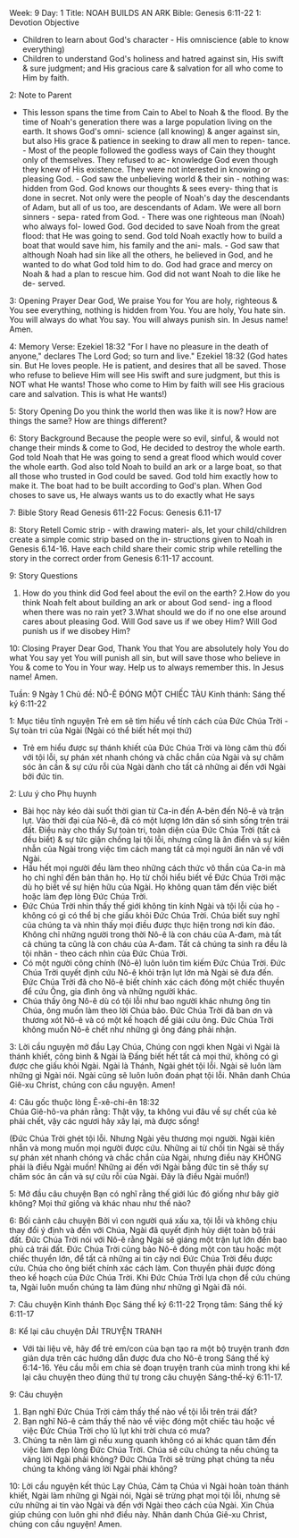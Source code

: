 Week: 9
Day: 1
Title: NOAH BUILDS AN ARK
Bible: Genesis 6:11-22
1: Devotion Objective
- Children to learn about God's character - His omniscience (able to know everything) 
- Children to understand God's holiness and hatred against sin, His swift & sure judgment; and His gracious care & salvation for all who come to Him by faith.

2: Note to Parent
- This lesson spans the time from Cain to Abel to Noah & the flood. By the time of Noah's generation there was a large population living on the earth. It shows God's omni- science (all knowing) & anger against sin, but also His grace & patience in seeking to draw all men to repen- tance. - Most of the people followed the godless ways of Cain they thought only of themselves. They refused to ac- knowledge God even though they knew of His existence. They were not interested in knowing or pleasing God. - God saw the unbelieving world & their sin - nothing was: hidden from God. God knows our thoughts & sees every- thing that is done in secret. Not only were the people of Noah's day the descendants of Adam, but all of us too, are descendants of Adam. We were all born sinners - sepa- rated from God. - There was one righteous man (Noah) who always fol- lowed God. God decided to save Noah from the great flood: that He was going to send. God told Noah exactly how to build a boat that would save him, his family and the ani- mals. - God saw that although Noah had sin like all the others, he believed in God, and he wanted to do what God told him to do. God had grace and mercy on Noah & had a plan to rescue him. God did not want Noah to die like he de- served. 

3: Opening Prayer
Dear God, We praise You for You are holy, righteous & You see everything, nothing is hidden from You. You are holy, You hate sin. You will always do what You say. You will always punish sin. In Jesus name! Amen. 

4: Memory Verse:
Ezekiel 18:32 "For I have no pleasure in the death of anyone," declares The Lord God; so turn and live." Ezekiel 18:32 (God hates sin. But He loves people. He is patient, and desires that all be saved. Those who refuse to believe Him will see His swift and sure judgment, but this is NOT what He wants! Those who come to Him by faith will see His gracious care and salvation. This is what He wants!) 

5: Story Opening
Do you think the world then was like it is now? How are things the same? How are things different?

6: Story Background
Because the people were so evil, sinful, & would not change their minds & come to God, He decided to destroy the whole earth. God told Noah that He was going to send a great flood which would cover the whole earth. God also told Noah to build an ark or a large boat, so that all those who trusted in God could be saved. God told him exactly how to make it. The boat had to be built according to God's plan. When God choses to save us, He always wants us to do exactly what He says

7: Bible Story
Read Genesis 611-22 Focus: Genesis 6.11-17

8: Story Retell
Comic strip - with drawing materi- als, let your child/children create a simple comic strip based on the in- structions given to Noah in Genesis 6.14-16. Have each child share their comic strip while retelling the story in the correct order from Genesis 6:11-17 account.

9: Story Questions
1. How do you think did God feel about the evil on the earth? 2.How do you think Noah felt about building an ark or about God send- ing a flood when there was no rain yet? 3.What should we do if no one else around cares about pleasing God. Will God save us if we obey Him? Will God punish us if we disobey Him?

10: Closing Prayer
Dear God, Thank You that You are absolutely holy You do what You say yet You will punish all sin, but will save those who believe in You & come to You in Your way. Help us to always remember this. In Jesus name! Amen.

Tuần: 9
Ngày 1
Chủ đề: NÔ-Ê ĐÓNG MỘT CHIẾC TÀU
Kinh thánh: Sáng thế ký 6:11-22

1: Mục tiêu tĩnh nguyện
Trẻ em sẽ tìm hiểu về tính cách của Đức Chúa Trời - Sự toàn tri của Ngài (Ngài có thể biết hết mọi thứ)
- Trẻ em hiểu được sự thánh khiết của Đức Chúa Trời và lòng căm thù đối với tội lỗi, sự phán xét nhanh chóng và chắc chắn của Ngài và sự chăm sóc ân cần & sự cứu rỗi của Ngài dành cho tất cả những ai đến với Ngài bởi đức tin.

2: Lưu ý cho Phụ huynh
- Bài học này kéo dài suốt thời gian từ Ca-in đến A-bên đến Nô-ê và trận lụt. Vào thời đại của Nô-ê, đã có một lượng lớn dân số sinh sống trên trái đất. Điều này cho thấy Sự toàn tri, toàn diện của Đức Chúa Trời (tất cả đều biết) & sự tức giận chống lại tội lỗi, nhưng cũng là ân điển và sự kiên nhẫn của Ngài trong việc tìm cách mang tất cả mọi người ăn năn về với Ngài. 
- Hầu hết mọi người đều làm theo những cách thức vô thần của Ca-in mà họ chỉ nghĩ đến bản thân họ. Họ từ chối hiểu biết về Đức Chúa Trời mặc dù họ biết về sự hiện hữu của Ngài. Họ không quan tâm đến việc biết hoặc làm đẹp lòng Đức Chúa Trời. 
- Đức Chúa Trời nhìn thấy thế giới không tin kính Ngài và tội lỗi của họ - không có gì có thể bị che giấu khỏi Đức Chúa Trời. Chúa biết suy nghĩ của chúng ta và nhìn thấy mọi điều được thực hiện trong nơi kín đáo. Không chỉ những người trong thời Nô-ê là con cháu của A-đam, mà tất cả chúng ta cũng là con cháu của A-đam. Tất cả chúng ta sinh ra đều là tội nhân - theo cách nhìn của Đức Chúa Trời.
- Có một người công chính (Nô-ê) luôn luôn tìm kiếm Đức Chúa Trời. Đức Chúa Trời quyết định cứu Nô-ê khỏi trận lụt lớn mà Ngài sẽ đưa đến. Đức Chúa Trời đã cho Nô-ê biết chính xác cách đóng một chiếc thuyền để cứu Ông, gia đình ông và những người khác. 
- Chúa thấy ông Nô-ê dù có tội lỗi như bao người khác nhưng ông tin Chúa, ông muốn làm theo lời Chúa bảo. Đức Chúa Trời đã ban ơn và thương xót Nô-ê và có một kế hoạch để giải cứu ông. Đức Chúa Trời không muốn Nô-ê chết như những gì ông đáng phải nhận.

3: Lời cầu nguyện mở đầu
Lạy Chúa, Chúng con ngợi khen Ngài vì Ngài là thánh khiết, công bình & Ngài là Đấng biết hết tất cả mọi thứ, không có gì được che giấu khỏi Ngài. Ngài là Thánh, Ngài ghét tội lỗi. Ngài sẽ luôn làm những gì Ngài nói. Ngài cũng sẽ luôn luôn đoán phạt tội lỗi. Nhân danh Chúa Giê-xu Christ, chúng con cầu nguyện. Amen!

4: Câu gốc thuộc lòng
Ê-xê-chi-ên 18:32  
Chúa Giê-hô-va phán rằng: Thật vậy, ta không vui đâu về sự chết của kẻ phải chết, vậy các ngươi hãy xây lại, mà được sống!

(Đức Chúa Trời ghét tội lỗi. Nhưng Ngài yêu thương mọi người. Ngài kiên nhẫn và mong muốn mọi người được cứu. Những ai từ chối tin Ngài sẽ thấy sự phán xét nhanh chóng và chắc chắn của Ngài, nhưng điều này KHÔNG phải là điều Ngài muốn! Những ai đến với Ngài bằng đức tin sẽ thấy sự chăm sóc ân cần và sự cứu rỗi của Ngài. Đây là điều Ngài muốn!)

5: Mở đầu câu chuyện
Bạn có nghĩ rằng thế giới lúc đó giống như bây giờ không? 
Mọi thứ giống và khác nhau như thế nào?

6: Bối cảnh câu chuyện
Bởi vì con người quá xấu xa, tội lỗi và không chịu thay đổi ý định và đến với Chúa, Ngài đã quyết định hủy diệt toàn bộ trái đất. Đức Chúa Trời nói với Nô-ê rằng Ngài sẽ giáng một trận lụt lớn đến bao phủ cả trái đất. Đức Chúa Trời cũng bảo Nô-ê đóng một con tàu hoặc một chiếc thuyền lớn, để tất cả những ai tin cậy nơi Đức Chúa Trời đều được cứu. Chúa cho ông biết chính xác cách làm. Con thuyền phải được đóng theo kế hoạch của Đức Chúa Trời. Khi Đức Chúa Trời lựa chọn để cứu chúng ta, Ngài luôn muốn chúng ta làm đúng như những gì Ngài đã nói.

7: Câu chuyện Kinh thánh
Đọc Sáng thế ký 6:11-22 
Trọng tâm: Sáng thế ký 6:11-17

8: Kể lại câu chuyện
DẢI TRUYỆN TRANH
 - Với tài liệu vẽ, hãy để trẻ em/con của bạn tạo ra một bộ truyện tranh đơn giản dựa trên các hướng dẫn được đưa cho Nô-ê trong Sáng thế ký 6:14-16. Yêu cầu mỗi em chia sẻ đoạn truyện tranh của mình trong khi kể lại câu chuyện theo đúng thứ tự trong câu chuyện Sáng-thế-ký 6:11-17.

9: Câu chuyện
1. Bạn nghĩ Đức Chúa Trời cảm thấy thế nào về tội lỗi trên trái đất? 
2. Bạn nghĩ Nô-ê cảm thấy thế nào về việc đóng một chiếc tàu hoặc về việc Đức Chúa Trời cho lũ lụt khi trời chưa có mưa? 
3. Chúng ta nên làm gì nếu xung quanh không có ai khác quan tâm đến việc làm đẹp lòng Đức Chúa Trời. Chúa sẽ cứu chúng ta nếu chúng ta vâng lời Ngài phải không? Đức Chúa Trời sẽ trừng phạt chúng ta nếu chúng ta không vâng lời Ngài phải không?

10: Lời cầu nguyện kết thúc
Lạy Chúa, Cảm tạ Chúa vì Ngài hoàn toàn thánh khiết, Ngài làm những gì Ngài nói, Ngài sẽ trừng phạt mọi tội lỗi, nhưng sẽ cứu những ai tin vào Ngài và đến với Ngài theo cách của Ngài. Xin Chúa giúp chúng con luôn ghi nhớ điều này. Nhân danh Chúa Giê-xu Christ, chúng con cầu nguyện! Amen.
